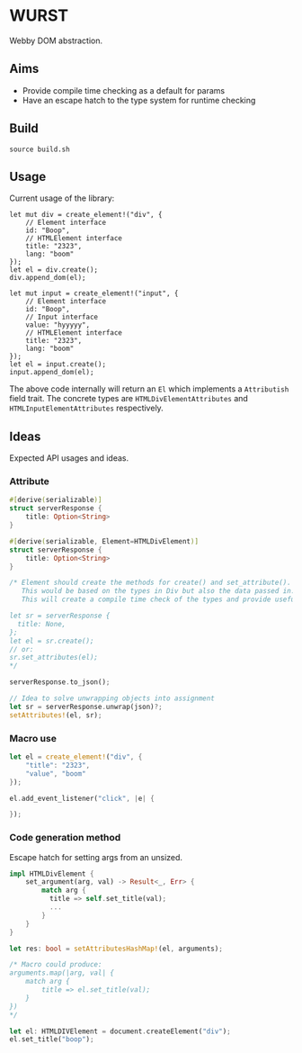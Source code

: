 # WURST

Webby DOM abstraction.

## Aims

- Provide compile time checking as a default for params
- Have an escape hatch to the type system for runtime checking

## Build

```
source build.sh
```

## Usage

Current usage of the library:

```
let mut div = create_element!("div", {
    // Element interface
    id: "Boop",
    // HTMLElement interface
    title: "2323",
    lang: "boom"
});
let el = div.create();
div.append_dom(el);

let mut input = create_element!("input", {
    // Element interface
    id: "Boop",
    // Input interface
    value: "hyyyyy",
    // HTMLElement interface
    title: "2323",
    lang: "boom"
});
let el = input.create();
input.append_dom(el);
```

The above code internally will return an `El` which implements a `Attributish` field trait.
The concrete types are `HTMLDivElementAttributes` and `HTMLInputElementAttributes` respectively.

## Ideas

Expected API usages and ideas.

### Attribute

```rust
#[derive(serializable)]
struct serverResponse {
    title: Option<String>
}

#[derive(serializable, Element=HTMLDivElement)]
struct serverResponse {
    title: Option<String>
}

/* Element should create the methods for create() and set_attribute().
   This would be based on the types in Div but also the data passed in.
   This will create a compile time check of the types and provide useful methods on updating the data.

let sr = serverResponse {
  title: None,
};
let el = sr.create();
// or:
sr.set_attributes(el);
*/

serverResponse.to_json();

// Idea to solve unwrapping objects into assignment
let sr = serverResponse.unwrap(json)?;
setAttributes!(el, sr);
```

### Macro use

```rust
let el = create_element!("div", {
    "title": "2323",
    "value", "boom"
});

el.add_event_listener("click", |e| {

});
```

### Code generation method

Escape hatch for setting args from an unsized.

```rust
impl HTMLDivElement {
    set_argument(arg, val) -> Result<_, Err> {
        match arg {
          title => self.set_title(val);
          ...
        }
    }
}

let res: bool = setAttributesHashMap!(el, arguments);

/* Macro could produce:
arguments.map(|arg, val| {
    match arg {
        title => el.set_title(val);
    }
})
*/
```

```rust
let el: HTMLDIVElement = document.createElement("div");
el.set_title("boop");
```
